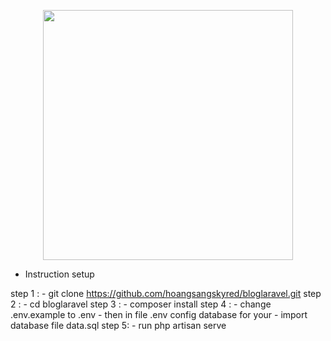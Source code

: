<p align="center"><a href="https://laravel.com" target="_blank"><img src="https://raw.githubusercontent.com/laravel/art/master/logo-lockup/5%20SVG/2%20CMYK/1%20Full%20Color/laravel-logolockup-cmyk-red.svg" width="400"></a></p>


* Instruction setup 

step 1 :
      - git clone https://github.com/hoangsangskyred/bloglaravel.git
step 2 :
     -  cd  bloglaravel
step 3 :
    -  composer install
step 4 :
    - change .env.example to .env
    - then in file .env config database for your
    - import database file data.sql
step 5:
    - run  php artisan serve 
    
    
    



